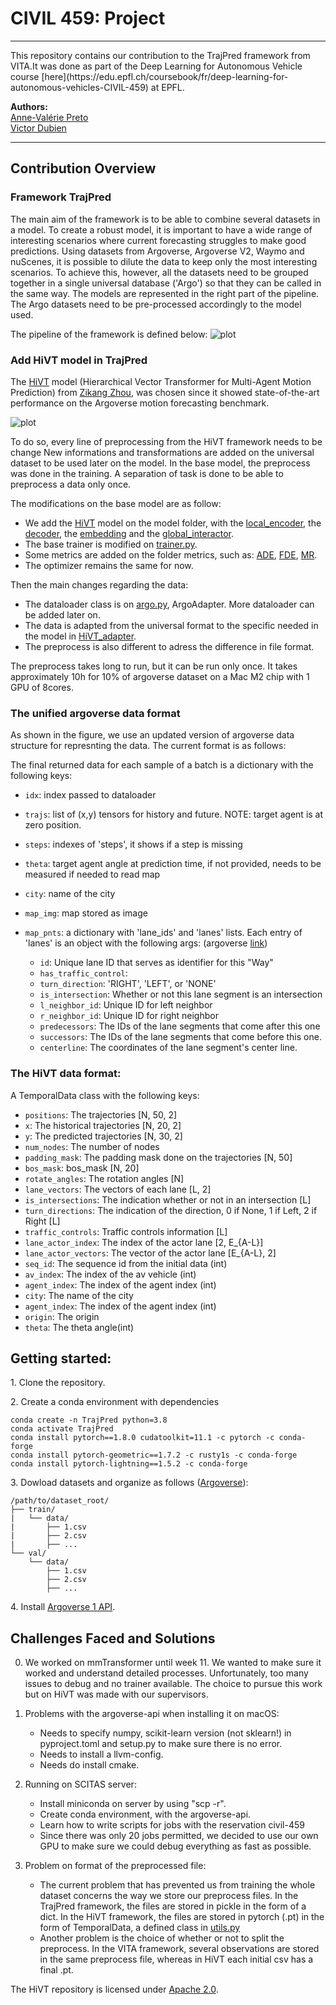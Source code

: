 
# CIVIL 459: Project
<hr style="clear:both">
This repository contains our contribution to the TrajPred framework from VITA.It was done as part of the 
Deep Learning for Autonomous Vehicle course [here](https://edu.epfl.ch/coursebook/fr/deep-learning-for-autonomous-vehicles-CIVIL-459)
at EPFL.

**Authors:** \
[Anne-Valérie Preto](mailto:anne-valerie.preto@epfl.ch)\
[Victor Dubien](mailto:victor.dubien@epfl.ch)
<hr style="clear:both">

## Contribution Overview

### Framework TrajPred
The main aim of the framework is to be able to combine several datasets in a model. To create a robust model, it is important to have a wide range of interesting scenarios where current forecasting struggles to make good predictions.
Using datasets from Argoverse, Argoverse V2, Waymo and nuScenes, it is possible to dilute the data to keep only the most interesting scenarios. 
To achieve this, however, all the datasets need to be grouped together in a single universal database ('Argo') so that they can be called in the same way.
The models are represented in the right part of the pipeline. The Argo datasets need to be pre-processed accordingly to the model used.

 The pipeline of the framework is defined below: 
 ![plot](assets/vita_pipeline_2.png)

 ### Add HiVT model in TrajPred

The [HiVT](https://github.com/ZikangZhou/HiVT) model (Hierarchical Vector Transformer for Multi-Agent Motion Prediction) from [Zikang Zhou](https://github.com/ZikangZhou), was chosen since it showed state-of-the-art performance on the Argoverse motion forecasting benchmark.

![plot](assets/hivt.png)

To do so, every line of preprocessing from the HiVT framework needs to be change
New informations and transformations are added on the universal dataset to be used later on the model. 
In the base model, the preprocess was done in the training. A separation of task is done to be able to preprocess a data only once. 

The modifications on the base model are as follow: 
- We add the [HiVT](./model/hivt.py) model on the model folder, with the [local_encoder](./model/local_encoder.py), the [decoder](./model/decoder.py), the [embedding](./model/embedding.py) and the [global_interactor](./model/global_interactor.py).
- The base trainer is modified on [trainer.py](.trainer.py).
- Some metrics are added on the folder metrics, such as: [ADE](./metrics/ade.py), [FDE](./metrics/fde.py), [MR](./metrics/mr.py).
- The optimizer remains the same for now. 

Then the main changes regarding the data: 
- The dataloader class is on [argo.py](./data/argo.py), ArgoAdapter. More dataloader can be added later on. 
- The data is adapted from the universal format to the specific needed in the model in [HiVT_adapter](./data/HiVT_adapter.py).
- The preprocess is also different to adress the difference in file format. 

The preprocess takes long to run, but it can be run only once. It takes approximately 10h for 10% of argoverse dataset on a Mac M2 chip with 1 GPU of 8cores. 

### The unified argoverse data format 

As shown in the figure, we use an updated version of argoverse data structure for represnting the data. The current format is as follows:

The final returned data for each sample of a batch is a dictionary with the following keys:
* ```idx```: index passed to dataloader 
* ```trajs```: list of (x,y) tensors for history and future. NOTE: target agent is at zero position.
* ```steps```: indexes of 'steps', it shows if a step is missing
* ```theta```: target agent angle at prediction time, if not provided, needs to be measured if needed to read map
* ```city```: name of the city
* ```map_img```: map stored as image
* ```map_pnts```: a dictionary with 'lane_ids' and 'lanes' lists. Each entry of 'lanes' is an object with the following args: (argoverse [link](https://github.com/argoverse/argoverse-api/blob/master/argoverse/map_representation/lane_segment.py))

  * ```id```: Unique lane ID that serves as identifier for this "Way"
  * ```has_traffic_control```:
  * ```turn_direction```: 'RIGHT', 'LEFT', or 'NONE' 
  * ```is_intersection```: Whether or not this lane segment is an intersection 
  * ```l_neighbor_id```: Unique ID for left neighbor
  * ```r_neighbor_id```: Unique ID for right neighbor
  * ```predecessors```: The IDs of the lane segments that come after this one
  * ```successors```: The IDs of the lane segments that come before this one. 
  * ```centerline```: The coordinates of the lane segment's center line.
  

### The HiVT data format: 
A TemporalData class with the following keys: 
* ```positions```: The trajectories [N, 50, 2] 
* ```x```: The historical trajectories [N, 20, 2] 
* ```y```: The predicted trajectories [N, 30, 2] 
* ```num_nodes```: The number of nodes 
* ```padding_mask```: The padding mask done on the trajectories [N, 50]
* ```bos_mask```: bos_mask [N, 20]
* ```rotate_angles```: The rotation angles [N]
* ```lane_vectors```: The vectors of each lane [L, 2]
* ```is_intersections```: The indication whether or not in an intersection [L]
* ```turn_directions```: The indication of the direction, 0 if None, 1 if Left, 2 if Right [L]
* ```traffic_controls```: Traffic controls information [L]
* ```lane_actor_index```: The index of the actor lane [2, E_{A-L}]
* ```lane_actor_vectors```: The vector of the actor lane [E_{A-L}, 2]
* ```seq_id```: The sequence id from the initial data (int)
* ```av_index```: The index of the av vehicle (int)
* ```agent_index```: The index of the agent index (int)
* ```city```: The name of the city 
* ```agent_index```: The index of the agent index (int)
* ```origin```: The origin
* ```theta```: The theta angle(int)


## Getting started: 
1\. Clone the repository. 

2\. Create a conda environment with dependencies

```
conda create -n TrajPred python=3.8
conda activate TrajPred
conda install pytorch==1.8.0 cudatoolkit=11.1 -c pytorch -c conda-forge
conda install pytorch-geometric==1.7.2 -c rusty1s -c conda-forge
conda install pytorch-lightning==1.5.2 -c conda-forge
```

3\. Dowload datasets and organize as follows ([Argoverse](https://www.argoverse.org/av1.html)): 

```
/path/to/dataset_root/
├── train/
|   └── data/
|       ├── 1.csv
|       ├── 2.csv
|       ├── ...
└── val/
    └── data/
        ├── 1.csv
        ├── 2.csv
        ├── ...
```
4\. Install [Argoverse 1 API](https://github.com/argoai/argoverse-api).


## Challenges Faced and Solutions
0. We worked on mmTransformer until week 11. We wanted to make sure it worked and understand detailed processes. Unfortunately, too many issues to debug and no trainer available. The choice to pursue this work but on HiVT was made with our supervisors. 

1. Problems with the argoverse-api when installing it on macOS: 
    - Needs to specify numpy, scikit-learn version (not sklearn!) in pyproject.toml and setup.py to make sure there is no error.
    - Needs to install a llvm-config. 
    - Needs do install cmake.

2. Running on SCITAS server:
    - Install miniconda on server by using "scp -r".
    - Create conda environment, with the argoverse-api.
    - Learn how to write scripts for jobs with the reservation civil-459
    - Since there was only 20 jobs permitted, we decided to use our own GPU to make sure we could debug everything as fast as possible. 

3. Problem on format of the preprocessed file: 
    - The current problem that has prevented us from training the whole dataset concerns the way we store our preprocess files. In the TrajPred framework, the files are stored in pickle in the form of a dict. In the HiVT framework, the files are stored in pytorch (.pt) in the form of TemporalData, a defined class in [utils.py](./utils.py)
    - Another problem is the choice of whether or not to split the preprocess. In the VITA framework, several observations are stored in the same preprocess file, whereas in HiVT each initial csv has a final .pt. 

The HiVT repository is licensed under [Apache 2.0](LICENSE.txt).
